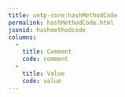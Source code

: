 ```yaml
---
title: untp-core:hashMethodCode
permalink: hashMethodCode.html
jsonid: hashmethodcode
columns:
  - 
    title: Comment
    code: comment
  - 
    title: Value
    code: value
---
```

